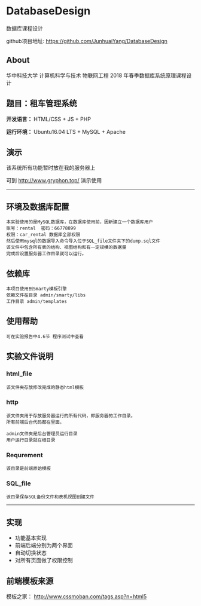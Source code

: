# DatabaseDesign

数据库课程设计

github项目地址: https://github.com/JunhuaiYang/DatabaseDesign


## About

华中科技大学 计算机科学与技术 物联网工程 2018 年春季数据库系统原理课程设计

## 题目：租车管理系统

<b> 开发语言： </b> HTML/CSS + JS + PHP

<b> 运行环境： </b> Ubuntu16.04 LTS + MySQL + Apache

## 演示

该系统所有功能暂时放在我的服务器上

可到
http://www.gryphon.top/
演示使用

***

## 环境及数据库配置

    本实验使用的是MySQL数据库，在数据库使用前，因新建立一个数据库用户
    账号：rental  密码：66778899
    权限：car_rental 数据库全部权限
    然后使用mysql的数据导入命令导入位于SQL_file文件夹下的dump.sql文件
    该文件中包含所有表的结构、视图结构和有一定规模的数据量
    完成后设置服务器工作目录就可以运行。

## 依赖库

    本项目使用到Smarty模板引擎
    依赖文件在目录 admin/smarty/libs
    工作目录 admin/templates

## 使用帮助

    可在实验报告中4.6节 程序测试中查看


## 实验文件说明

### html_file 

    该文件夹存放修改完成的静态html模板

### http 

    该文件夹用于存放服务器运行的所有代码，即服务器的工作目录。
    所有前端后台代码都在里面。

    admin文件夹是后台管理员运行目录
    用户运行目录就在根目录


### Requrement
 
    该目录是前端原始模板

### SQL_file 

    该目录保存SQL备份文件和表机视图创建文件

***

## 实现

* 功能基本实现
* 前端后端分别为两个界面
* 自动切换状态
* 对所有页面做了权限控制

## 前端模板来源

模板之家：
http://www.cssmoban.com/tags.asp?n=html5